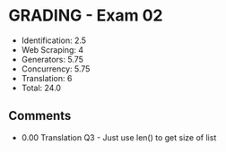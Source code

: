 GRADING - Exam 02
=================

- Identification:   2.5
- Web Scraping:     4
- Generators:       5.75
- Concurrency:      5.75
- Translation:      6
- Total:	    24.0

Comments
--------

- 0.00  Translation Q3 - Just use len() to get size of list
